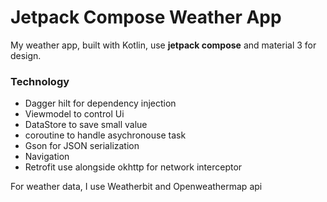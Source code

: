 # **Jetpack Compose Weather App**

My weather app, built with Kotlin, use **jetpack compose** and material 3 for design.


### Technology
- Dagger hilt for dependency injection
- Viewmodel to control Ui
- DataStore to save small value
- coroutine to handle asychronouse task
- Gson for JSON serialization
- Navigation
- Retrofit use alongside okhttp for network interceptor

For weather data, I use Weatherbit and Openweathermap api
